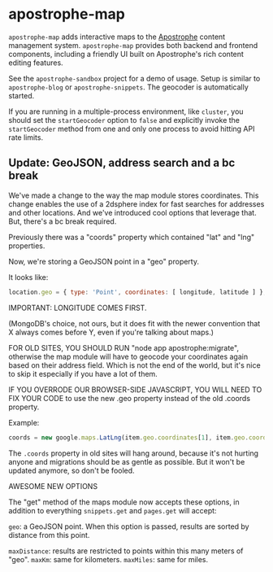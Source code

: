 apostrophe-map
==============

`apostrophe-map` adds interactive maps to the [Apostrophe](http://github.com/punkave/apostrophe) content management system. `apostrophe-map` provides both backend and frontend components, including a friendly UI built on Apostrophe's rich content editing features.

See the `apostrophe-sandbox` project for a demo of usage. Setup is similar to `apostrophe-blog` or `apostrophe-snippets`. The geocoder is automatically started.

If you are running in a multiple-process environment, like `cluster`, you should set the `startGeocoder` option to `false` and explicitly invoke the `startGeocoder` method from one and only one process to avoid hitting API rate limits.

## Update: GeoJSON, address search and a bc break

We've made a change to the way the map module stores coordinates. This change enables the use of a 2dsphere index for fast searches for addresses and other locations. And we've introduced cool options that leverage that. But, there's a bc break required.

Previously there was a "coords" property which contained "lat" and "lng" properties.

Now, we're storing a GeoJSON point in a "geo" property.

It looks like:

```javascript
location.geo = { type: 'Point', coordinates: [ longitude, latitude ] };
```

IMPORTANT: LONGITUDE COMES FIRST.

(MongoDB's choice, not ours, but it does fit with the newer convention that X always comes before Y, even if you're talking about maps.)

FOR OLD SITES, YOU SHOULD RUN "node app apostrophe:migrate", otherwise the map module will have to geocode your coordinates again based on their address field. Which is not the end of the world, but it's nice to skip it especially if you have a lot of them.

IF YOU OVERRODE OUR BROWSER-SIDE JAVASCRIPT, YOU WILL NEED TO FIX YOUR CODE to use the new .geo property instead of the old .coords property.

Example:

```javascript
coords = new google.maps.LatLng(item.geo.coordinates[1], item.geo.coordinates[0]);
```

The `.coords` property in old sites will hang around, because it's not hurting anyone and migrations should be as gentle as possible. But it won't be updated anymore, so don't be fooled.

AWESOME NEW OPTIONS

The "get" method of the maps module now accepts these options, in addition to everything `snippets.get` and `pages.get` will accept:

`geo`: a GeoJSON point. When this option is passed, results are sorted by distance from this point.

`maxDistance`: results are restricted to points within this many meters of "geo".
`maxKm`: same for kilometers.
`maxMiles`: same for miles.
